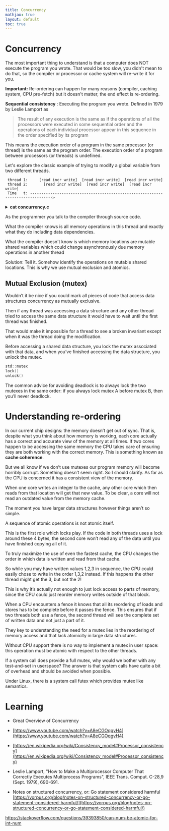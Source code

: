 ```yaml
---
title: Concurrency
mathjax: true
layout: default
toc: true
---
```




# Concurrency

The most important thing to understand is that a computer does NOT execute the program you wrote. That would be too slow, you didn't mean to do that, so the compiler or processor or cache system will re-write it for you. 

**Important:** Re-ordering can happen for many reasons (compiler, caching system, CPU pre-fetch) but it doesn't matter, the end effect is re-ordering. 


**Sequential consistency** : Executing the program you wrote. Defined in 1979 by Leslie Lamport as 

> The result of any execution is the same as if the operations of all the processors were executed in some sequential order and the operations of each individual processor appear in this sequence in the order specified by its program

This means the execution order of a program in the same processor (or thread) is the same as the program order. The execution order of a program between processors (or threads) is undefined.


Let's explore the classic example of trying to modify a global variable from two different threads.

```
 thread 1:     [read incr write]  [read incr write]  [read incr write]
 thread 2:       [read incr write]  [read incr write]  [read incr write]
 Time   t: -------------------------------------------------------------------------------->
```


<details>
<summary> <strong> cat concurrency.c </strong> </summary>

<p markdown="block">
```c
{% include_absolute '/books/Linux/src/concurrency.c'  %}
````
</p></details>



As the programmer you talk to the compiler through source code. 

What the compiler knows is all memory operations in this thread and exactly what they do including data dependencies.

What the compiler doesn't know is which memory locations are mutable shared variables which could change asynchronously due memory operations in another thread

Solution: Tell it. Somehow identify the operations on mutable shared locations. This is why we use mutual exclusion and atomics.




## Mutual Exclusion (mutex)

Wouldn’t it be nice if you could mark all pieces of code that access data structures concurrency as mutually exclusive. 

Then if any thread was accessing a data structure and any other thread tried to access the same data structure it would have to wait until the first thread was finished. 

That would make it impossible for a thread to see a broken invariant except when it was the thread doing the modification.


Before accessing a shared data structure, you lock the mutex associated with that data, and when you’ve finished accessing the data structure, you unlock the mutex.

```c
std::mutex
lock() 
unlock()
```

The common advice for avoiding deadlock is to always lock the two mutexes in the
same order: if you always lock mutex A before mutex B, then you’ll never deadlock.





# Understanding re-ordering




In our current chip designs: the memory doesn’t get out of sync. That is, despite what you think about how memory is working, each core actually has a correct and accurate view of the memory at all times. If two cores happen to be accessing the same memory the CPU takes care of ensuring they are both working with the correct memory. This is something known as **cache coherence**.


But we all know if we don’t use mutexes our program memory will become horribly corrupt. Something doesn’t seem right. So I should clarify. As far as the CPU is concerned it has a consistent view of the memory.

When one core writes an integer to the cache, any other core which then reads from that location will get that new value.
To be clear, a core will not read an outdated value from the memory cache.



The moment you have larger data structures however things aren’t so simple.

A sequence of atomic operations is not atomic itself.


This is the first role which locks play. If the code in both threads uses a lock around these 4 bytes, the second core won’t read any of the data until you have finished copying all of it.



 To truly maximize the use of even the fastest cache, the CPU changes the order in which data is written and read from that cache.
 
 So while you may have written values 1,2,3 in sequence, the CPU could easily chose to write in the order 1,3,2 instead. If this happens the other thread might get the 3, but not the 2!
 
 This is why it’s actually not enough to just lock access to parts of memory, since the CPU could just reorder memory writes outside of that block.
 
 When a CPU encounters a fence it knows that all its reordering of loads and stores has to be complete before it passes the fence. 
  This ensures that if two threads both use a fence, the second thread will see the complete set of written data and not just a part of it.
  
  They key to understanding the need for a mutex lies in the reordering of memory access and that lack atomicity in large data structures. 
  
  
  
   Without CPU support there is no way to implement a mutex in user space: this operation must be atomic with respect to the other threads.
 
  If a system call does provide a full mutex, why would we bother with any test-and-set in userspace? The answer is that system calls have quite a bit of overhead and should be avoided when possible.
  
   Under Linux, there is a system call futex which provides mutex like semantics.


# Learning

* Great Overview of Concurrency
* [https://www.youtube.com/watch?v=A8eCGOqgvH4](https://www.youtube.com/watch?v=A8eCGOqgvH4)

* [https://en.wikipedia.org/wiki/Consistency_model#Processor_consistency](https://en.wikipedia.org/wiki/Consistency_model#Processor_consistency)

* Leslie Lamport, "How to Make a Multiprocessor Computer That Correctly Executes Multiprocess Programs", IEEE Trans. Comput. C-28,9 (Sept. 1979), 690-691.




* Notes on structured concurrency, or: Go statement considered harmful
[https://vorpus.org/blog/notes-on-structured-concurrency-or-go-statement-considered-harmful/](https://vorpus.org/blog/notes-on-structured-concurrency-or-go-statement-considered-harmful/)




https://stackoverflow.com/questions/39393850/can-num-be-atomic-for-int-num